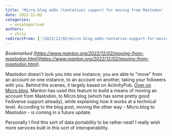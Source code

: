 ```yaml
---
title: 'Micro.blog adds (tentative) support for moving from Mastodon'
date: 2022-12-02
categories:
  - uncategorised
authors:
  - chris
redirectFrom: ['/2022/12/02/micro-blog-adds-tentative-support-for-moving-from-mastodon/']
---
```


_Bookmarked [https://www.manton.org/2022/12/02/moving-from-mastodon.html](https://www.manton.org/2022/12/02/moving-from-mastodon.html)._

Mastodon doesn't lock you into one instance; you are able to "move" from an account on one instance, to an account on another, taking your followers with you. Behind the scenes, it largely based on ActivityPub. [Over on Micro.blog](https://www.manton.org/2022/12/02/moving-from-mastodon.html), Manton has used this feature to build a means of moving an account from Mastodon, to Micro.blog (which has some pretty good Fediverse support already), while explaining how it works at a technical level. According to the blog post, moving the other way - Micro.blog to Mastodon - is coming in a future update.

Personally I find this sort of data portability to be rather neat! I really wish more services built in this sort of interoperability.
